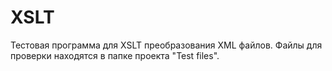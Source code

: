 # XSLT
Тестовая программа для XSLT преобразования XML файлов.
Файлы для проверки находятся в папке проекта "Test files".
